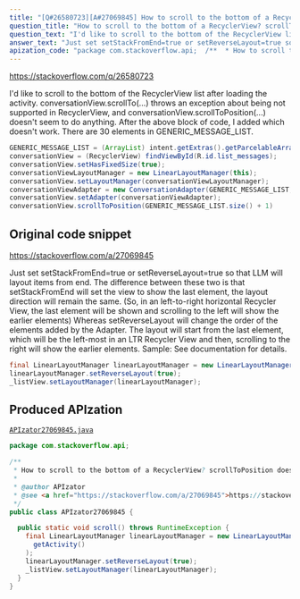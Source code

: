 ```yaml
---
title: "[Q#26580723][A#27069845] How to scroll to the bottom of a RecyclerView? scrollToPosition doesn't work"
question_title: "How to scroll to the bottom of a RecyclerView? scrollToPosition doesn't work"
question_text: "I'd like to scroll to the bottom of the RecyclerView list after loading the activity. conversationView.scrollTo(...) throws an exception about being not supported in RecyclerView, and conversationView.scrollToPosition(...) doesn't seem to do anything. After the above block of code, I added which doesn't work. There are 30 elements in GENERIC_MESSAGE_LIST."
answer_text: "Just set setStackFromEnd=true or setReverseLayout=true so that LLM will layout items from end. The difference between these two is that setStackFromEnd will set the view to show the last element, the layout direction will remain the same. (So, in an left-to-right horizontal Recycler View, the last element will be shown and scrolling to the left will show the earlier elements) Whereas setReverseLayout will change the order of the elements added by the Adapter. The layout will start from the last element, which will be the left-most in an LTR Recycler View and then, scrolling to the right will show the earlier elements. Sample: See documentation for details."
apization_code: "package com.stackoverflow.api;  /**  * How to scroll to the bottom of a RecyclerView? scrollToPosition doesn't work  *  * @author APIzator  * @see <a href=\"https://stackoverflow.com/a/27069845\">https://stackoverflow.com/a/27069845</a>  */ public class APIzator27069845 {    public static void scroll() throws RuntimeException {     final LinearLayoutManager linearLayoutManager = new LinearLayoutManager(       getActivity()     );     linearLayoutManager.setReverseLayout(true);     _listView.setLayoutManager(linearLayoutManager);   } }"
---
```


https://stackoverflow.com/q/26580723

I&#x27;d like to scroll to the bottom of the RecyclerView list after loading the activity.
conversationView.scrollTo(...) throws an exception about being not supported in RecyclerView, and conversationView.scrollToPosition(...) doesn&#x27;t seem to do anything.
After the above block of code, I added
which doesn&#x27;t work. There are 30 elements in GENERIC_MESSAGE_LIST.


```java
GENERIC_MESSAGE_LIST = (ArrayList) intent.getExtras().getParcelableArrayList(ConversationsAdapter.EXTRA_MESSAGE);
conversationView = (RecyclerView) findViewById(R.id.list_messages);
conversationView.setHasFixedSize(true);
conversationViewLayoutManager = new LinearLayoutManager(this);
conversationView.setLayoutManager(conversationViewLayoutManager);
conversationViewAdapter = new ConversationAdapter(GENERIC_MESSAGE_LIST, this);
conversationView.setAdapter(conversationViewAdapter);
conversationView.scrollToPosition(GENERIC_MESSAGE_LIST.size() + 1)
```


## Original code snippet

https://stackoverflow.com/a/27069845

Just set setStackFromEnd=true or setReverseLayout=true so that LLM will layout items from end.
The difference between these two is that setStackFromEnd will set the view to show the last element, the layout direction will remain the same. (So, in an left-to-right horizontal Recycler View, the last element will be shown and scrolling to the left will show the earlier elements)
Whereas setReverseLayout will change the order of the elements added by the Adapter. The layout will start from the last element, which will be the left-most in an LTR Recycler View and then, scrolling to the right will show the earlier elements.
Sample:
See documentation for details.

```java
final LinearLayoutManager linearLayoutManager = new LinearLayoutManager(getActivity());
linearLayoutManager.setReverseLayout(true);
_listView.setLayoutManager(linearLayoutManager);
```

## Produced APIzation

[`APIzator27069845.java`](https://github.com/pasqualesalza/apization-temp-data/raw/master/apizations/java/APIzator27069845.java)

```java
package com.stackoverflow.api;

/**
 * How to scroll to the bottom of a RecyclerView? scrollToPosition doesn't work
 *
 * @author APIzator
 * @see <a href="https://stackoverflow.com/a/27069845">https://stackoverflow.com/a/27069845</a>
 */
public class APIzator27069845 {

  public static void scroll() throws RuntimeException {
    final LinearLayoutManager linearLayoutManager = new LinearLayoutManager(
      getActivity()
    );
    linearLayoutManager.setReverseLayout(true);
    _listView.setLayoutManager(linearLayoutManager);
  }
}

```